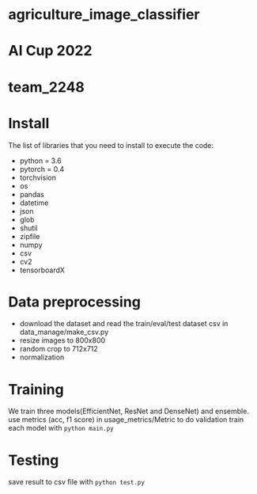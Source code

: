 # agriculture_image_classifier
# AI Cup 2022
# team_2248

# Install
The list of libraries that you need to install to execute the code:
- python = 3.6
- pytorch = 0.4
- torchvision
- os
- pandas
- datetime
- json
- glob
- shutil
- zipfile
- numpy
- csv
- cv2
- tensorboardX

# Data preprocessing
- download the dataset and read the train/eval/test dataset csv in data_manage/make_csv.py
- resize images to 800x800
- random crop to 712x712
- normalization


# Training
We train three models(EfficientNet, ResNet and DenseNet) and ensemble.
use metrics (acc, f1 score) in usage_metrics/Metric to do validation
train each model with `python main.py`

# Testing
save result to csv file with `python test.py`

